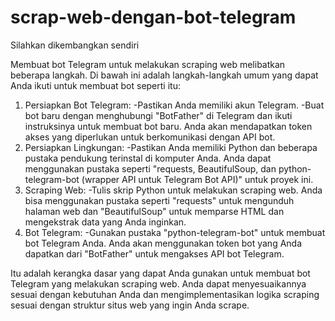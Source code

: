 # scrap-web-dengan-bot-telegram
Silahkan dikembangkan sendiri

Membuat bot Telegram untuk melakukan scraping web melibatkan beberapa langkah. Di bawah ini adalah langkah-langkah umum yang dapat Anda ikuti untuk membuat bot seperti itu:
1. Persiapkan Bot Telegram:
   -Pastikan Anda memiliki akun Telegram.
   -Buat bot baru dengan menghubungi "BotFather" di Telegram dan ikuti instruksinya untuk membuat bot baru. Anda akan mendapatkan token akses yang diperlukan
    untuk berkomunikasi dengan API bot.
2. Persiapkan Lingkungan:
   -Pastikan Anda memiliki Python dan beberapa pustaka pendukung terinstal di komputer Anda. Anda dapat menggunakan pustaka seperti "requests, BeautifulSoup,
    dan python-telegram-bot (wrapper API untuk Telegram Bot API)" untuk proyek ini.
3. Scraping Web:
   -Tulis skrip Python untuk melakukan scraping web. Anda bisa menggunakan pustaka seperti "requests" untuk mengunduh halaman web dan "BeautifulSoup" untuk
    memparse HTML dan mengekstrak data yang Anda inginkan.
4. Bot Telegram:
   -Gunakan pustaka "python-telegram-bot" untuk membuat bot Telegram Anda. Anda akan menggunakan token bot yang Anda dapatkan dari "BotFather" untuk mengakses
    API bot Telegram.

Itu adalah kerangka dasar yang dapat Anda gunakan untuk membuat bot Telegram yang melakukan scraping web. Anda dapat menyesuaikannya sesuai dengan kebutuhan
Anda dan mengimplementasikan logika scraping sesuai dengan struktur situs web yang ingin Anda scrape.
